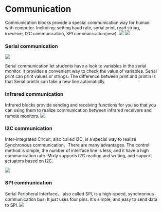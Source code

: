 # Communication
Communication blocks provide a special communication way for human with computer. Including: setting baud rate, serial print, read string, irreceive, I2C communication, SPI communication(new).
![](https://github.com/xbed/Mixly_Arduino/blob/master/wiki_pic/commu-en1.png)
![](https://github.com/xbed/Mixly_Arduino/blob/master/wiki_pic/commu-en2.png)
### Serial communication

![](https://github.com/xbed/Mixly_Arduino/blob/master/wiki_pic/commu-en3.png)

Serial communication let students have a look to variables in the serial monitor. It provides a convenient way to check the value of variables.
Serial print can print values or strings.
The difference between print and println is that Serial println can  take a new line automaticlly.
### Infrared communication
Infrared blocks provide sending and receiving functions for you so that you can using them to realize communication between infrared receivers and remote monitors.
![](https://github.com/xbed/Mixly_Arduino/blob/master/wiki_pic/commu-en4.png)

### I2C communication
Inter-integrated Circuit, also called I2C, is a special way to realize Synchronous communication。There are many advantages. The control method is simple, the number of interface line is less, and it have a high communication rate.
Mixly supports I2C reading and writing, and support actuators based on I2C.

![](https://github.com/xbed/Mixly_Arduino/blob/master/wiki_pic/commu-en5.png)

### SPI communication
Serial Peripheral Interface， also called SPI, is a high-speed, synchronous communication bus. It just uses four pins. It's simple, and easy to send data to SPI.
![](https://github.com/xbed/Mixly_Arduino/blob/master/wiki_pic/commu-en6.png)